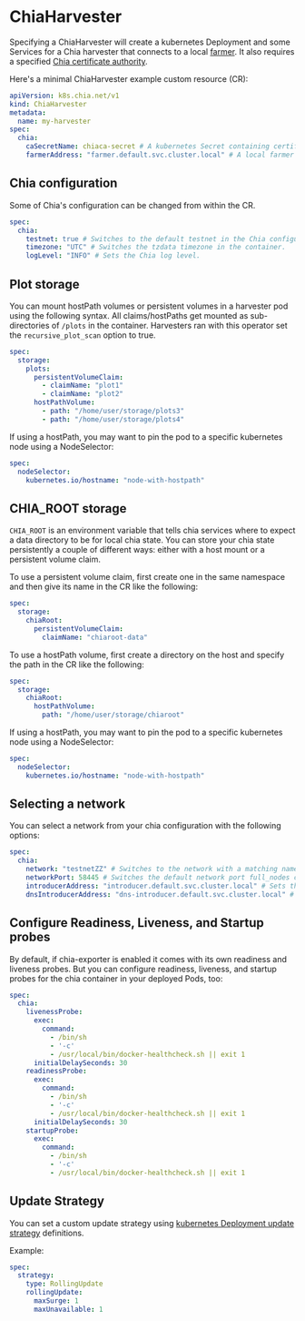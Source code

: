 # ChiaHarvester

Specifying a ChiaHarvester will create a kubernetes Deployment and some Services for a Chia harvester that connects to a local [farmer](chiafarmer.md). It also requires a specified [Chia certificate authority](chiaca.md).

Here's a minimal ChiaHarvester example custom resource (CR):

```yaml
apiVersion: k8s.chia.net/v1
kind: ChiaHarvester
metadata:
  name: my-harvester
spec:
  chia:
    caSecretName: chiaca-secret # A kubernetes Secret containing certificate authority files
    farmerAddress: "farmer.default.svc.cluster.local" # A local farmer using kubernetes DNS names
```

## Chia configuration

Some of Chia's configuration can be changed from within the CR.

```yaml
spec:
  chia:
    testnet: true # Switches to the default testnet in the Chia configuration file.
    timezone: "UTC" # Switches the tzdata timezone in the container.
    logLevel: "INFO" # Sets the Chia log level.
```

## Plot storage

You can mount hostPath volumes or persistent volumes in a harvester pod using the following syntax. All claims/hostPaths get mounted as sub-directories of `/plots` in the container. Harvesters ran with this operator set the `recursive_plot_scan` option to true.

```yaml
spec:
  storage:
    plots:
      persistentVolumeClaim:
        - claimName: "plot1"
        - claimName: "plot2"
      hostPathVolume:
        - path: "/home/user/storage/plots3"
        - path: "/home/user/storage/plots4"
```

If using a hostPath, you may want to pin the pod to a specific kubernetes node using a NodeSelector:

```yaml
spec:
  nodeSelector:
    kubernetes.io/hostname: "node-with-hostpath"
```

## CHIA_ROOT storage

`CHIA_ROOT` is an environment variable that tells chia services where to expect a data directory to be for local chia state. You can store your chia state persistently a couple of different ways: either with a host mount or a persistent volume claim.

To use a persistent volume claim, first create one in the same namespace and then give its name in the CR like the following:

```yaml
spec:
  storage:
    chiaRoot:
      persistentVolumeClaim:
        claimName: "chiaroot-data"
```

To use a hostPath volume, first create a directory on the host and specify the path in the CR like the following:

```yaml
spec:
  storage:
    chiaRoot:
      hostPathVolume:
        path: "/home/user/storage/chiaroot"
```

If using a hostPath, you may want to pin the pod to a specific kubernetes node using a NodeSelector:

```yaml
spec:
  nodeSelector:
    kubernetes.io/hostname: "node-with-hostpath"
```

## Selecting a network

You can select a network from your chia configuration with the following options:

```yaml
spec:
  chia:
    network: "testnetZZ" # Switches to the network with a matching name in the chia config file.
    networkPort: 58445 # Switches the default network port full_nodes connect with.
    introducerAddress: "introducer.default.svc.cluster.local" # Sets the introducer address used in the chia config file.
    dnsIntroducerAddress: "dns-introducer.default.svc.cluster.local" # Sets the DNS introducer address used in the chia config file.
```

## Configure Readiness, Liveness, and Startup probes

By default, if chia-exporter is enabled it comes with its own readiness and liveness probes. But you can configure readiness, liveness, and startup probes for the chia container in your deployed Pods, too:

```yaml
spec:
  chia:
    livenessProbe:
      exec:
        command:
          - /bin/sh
          - '-c'
          - /usr/local/bin/docker-healthcheck.sh || exit 1
      initialDelaySeconds: 30
    readinessProbe:
      exec:
        command:
          - /bin/sh
          - '-c'
          - /usr/local/bin/docker-healthcheck.sh || exit 1
      initialDelaySeconds: 30
    startupProbe:
      exec:
        command:
          - /bin/sh
          - '-c'
          - /usr/local/bin/docker-healthcheck.sh || exit 1
```

## Update Strategy

You can set a custom update strategy using [kubernetes Deployment update strategy](https://kubernetes.io/docs/concepts/workloads/controllers/deployment/#strategy) definitions.

Example:

```yaml
spec:
  strategy:
    type: RollingUpdate
    rollingUpdate:
      maxSurge: 1
      maxUnavailable: 1
```
